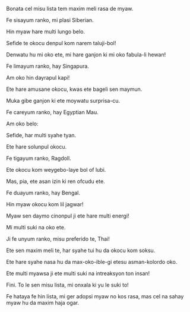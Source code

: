 Bonata cel misu lista tem maxim meli rasa de myaw.

Fe sisayum ranko, mi plasi Siberian.

Hin myaw hare multi lungo belo.

Sefide te okocu denpul kom narem taluji-bol!

Denwatu hu mi oko ete, mi hare ganjon ki mi oko fabula-li hewan!

Fe limayum ranko, hay Singapura.

Am oko hin dayrapul kapi!

Ete hare amusane okocu, kwas ete bageli sen maymun.

Muka gibe ganjon ki ete moywatu surprisa-cu.

Fe careyum ranko, hay Egyptian Mau.

Am oko belo:

Sefide, har multi syahe tyan.

Ete hare solunpul okocu.

Fe tigayum ranko, Ragdoll.

Ete okocu kom weygebo-laye bol of lubi.

Mas, pia, ete asan izin ki ren ofcudu ete.

Fe duayum ranko, hay Bengal.

Hin myaw okocu kom lil jagwar!

Myaw sen daymo cinonpul ji ete hare multi energi!

Mi multi suki na oko ete.

Ji fe unyum ranko, misu preferido te, Thai!

Ete sen maxim meli te, har syahe tui hu da okocu kom soksu.

Ete hare syahe nasa hu da max-oko-ible-gi etesu asman-kolordo oko. 

Ete multi myawsa ji ete multi suki na intreaksyon ton insan!

Fini. To le sen misu lista, mi onxala ki yu le suki to!

Fe hataya fe hin lista, mi ger adopsi myaw no kos rasa, mas cel na sahay myaw hu da maxim haja ogar.

